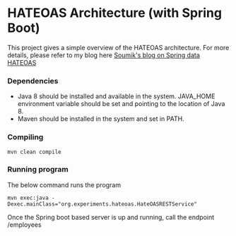 # HATEOAS Architecture (with Spring Boot)
This project gives a simple overview of the HATEOAS architecture.
For more details, please refer to my blog here [Soumik's blog on Spring data HATEOAS](https://msoumik78.github.io/java/2019/06/05/why-use-HATEOAS-architecture-in-REST.html)


### Dependencies

* Java 8 should be installed and available in the system. JAVA_HOME environment variable should be set and pointing to the location of Java 8.
* Maven should be installed in the system and set in PATH.

### Compiling

 `mvn clean compile `

### Running program

The below command runs the program            

`mvn exec:java -Dexec.mainClass="org.experiments.hateoas.HateOASRESTService" `

Once the Spring boot based server is up and running, call the endpoint /employees


